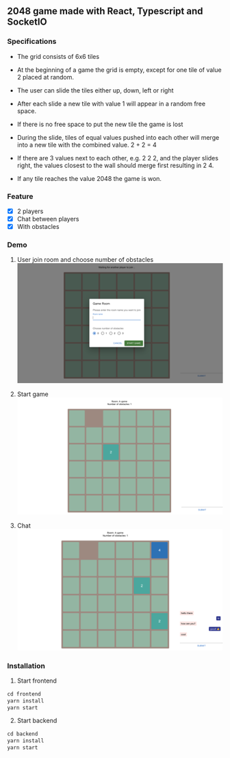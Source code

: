 ## 2048 game made with React, Typescript and SocketIO

### Specifications
- The grid consists of 6x6 tiles
- At the beginning of a game the grid is empty, except for one tile of value 2 placed at
random.
- The user can slide the tiles either up, down, left or right
- After each slide a new tile with value 1 will appear in a random free space.
- If there is no free space to put the new tile the game is lost
- During the slide, tiles of equal values pushed into each other will merge into a new
tile with the combined value. 2 + 2 = 4
- If there are 3 values next to each other, e.g. 2 2 2, and the player slides right,
the values closest to the wall should merge first resulting in 2 4.

- If any tile reaches the value 2048 the game is won.

### Feature
- [x] 2 players
- [x] Chat between players
- [x] With obstacles

### Demo

1. User join room and choose number of obstacles
![join-room](./1.png)

2. Start game
![start-game](./3.png)

3. Chat 
![chat](./2.png)


### Installation

1. Start frontend 
```
cd frontend
yarn install
yarn start
```

2. Start backend
```
cd backend
yarn install
yarn start
```
